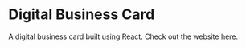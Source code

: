 # Digital Business Card

A digital business card built using React.
Check out the website [here](https://gnvdigitalbusinesscard.netlify.app/).
